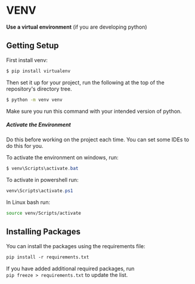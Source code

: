 # VENV

__Use a virtual environment__ (if you are developing python)

## Getting Setup

First install venv:
```bash
$ pip install virtualenv
```

Then set it up for your project, run the following at the top of the repository's 
directory tree.
```bash
$ python -m venv venv
```
Make sure you run this command with your intended version of python.

##### Activate the Environment
Do this before working on the project each time. You can set some IDEs to do this for you.

To activate the environment on windows, run:
```powershell
$ venv\Scripts\activate.bat
```

To activate in powershell run:
```powershell
venv\Scripts\activate.ps1
```

In Linux bash run:
```sh
source venv/Scripts/activate
```

## Installing Packages

You can install the packages using the requirements file:
```sh
pip install -r requirements.txt
```

If you have added additional required packages, run `pip freeze > requirements.txt` to 
update the list. 

